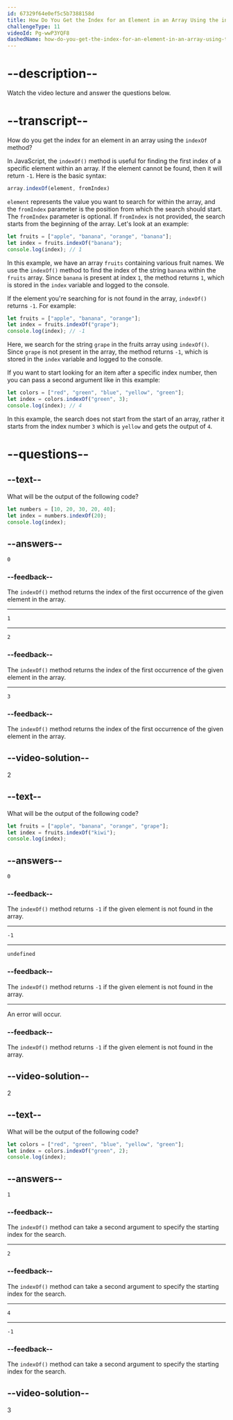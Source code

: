 ```yaml
---
id: 67329f64e0ef5c5b7388158d
title: How Do You Get the Index for an Element in an Array Using the indexOf Method?
challengeType: 11
videoId: Pg-wwP3YQF8
dashedName: how-do-you-get-the-index-for-an-element-in-an-array-using-the-indexof-method
---
```


# --description--

Watch the video lecture and answer the questions below.

# --transcript--

How do you get the index for an element in an array using the `indexOf` method?

In JavaScript, the `indexOf()` method is useful for finding the first index of a specific element within an array. If the element cannot be found, then it will return `-1`. Here is the basic syntax:

```js
array.indexOf(element, fromIndex)
```

`element` represents the value you want to search for within the array, and the `fromIndex` parameter is the position from which the search should start. The `fromIndex` parameter is optional. If `fromIndex` is not provided, the search starts from the beginning of the array. Let's look at an example:

```js
let fruits = ["apple", "banana", "orange", "banana"];
let index = fruits.indexOf("banana");
console.log(index); // 1
```

In this example, we have an array `fruits` containing various fruit names. We use the `indexOf()` method to find the index of the string `banana` within the `fruits` array. Since `banana` is present at index `1`, the method returns `1`, which is stored in the `index` variable and logged to the console.

If the element you're searching for is not found in the array, `indexOf()` returns `-1`. For example:

```js
let fruits = ["apple", "banana", "orange"];
let index = fruits.indexOf("grape");
console.log(index); // -1
```

Here, we search for the string `grape` in the fruits array using `indexOf()`. Since `grape` is not present in the array, the method returns `-1`, which is stored in the `index` variable and logged to the console.

If you want to start looking for an item after a specific index number, then you can pass a second argument like in this example: 

```js
let colors = ["red", "green", "blue", "yellow", "green"];
let index = colors.indexOf("green", 3);
console.log(index); // 4
```

In this example, the search does not start from the start of an array, rather it starts from the index number `3` which is `yellow` and gets the output of `4`.

# --questions--

## --text--

What will be the output of the following code?

```js
let numbers = [10, 20, 30, 20, 40];
let index = numbers.indexOf(20);
console.log(index);
```

## --answers--

`0`

### --feedback--

The ``indexOf()`` method returns the index of the first occurrence of the given element in the array.

---

`1`

---

`2`

### --feedback--

The ``indexOf()`` method returns the index of the first occurrence of the given element in the array.

---

`3`

### --feedback--

The ``indexOf()`` method returns the index of the first occurrence of the given element in the array.

## --video-solution--

2

## --text--

What will be the output of the following code?

```js
let fruits = ["apple", "banana", "orange", "grape"];
let index = fruits.indexOf("kiwi");
console.log(index);
```

## --answers--

`0`

### --feedback--

The ``indexOf()`` method returns `-1` if the given element is not found in the array.

---

`-1`

---

`undefined`

### --feedback--

The ``indexOf()`` method returns `-1` if the given element is not found in the array.

---

An error will occur.

### --feedback--

The ``indexOf()`` method returns `-1` if the given element is not found in the array.

## --video-solution--

2

## --text--

What will be the output of the following code?

```js
let colors = ["red", "green", "blue", "yellow", "green"];
let index = colors.indexOf("green", 2);
console.log(index);
```

## --answers--

`1`

### --feedback--

The ``indexOf()`` method can take a second argument to specify the starting index for the search.

---

`2`

### --feedback--

The ``indexOf()`` method can take a second argument to specify the starting index for the search.

---

`4`

---

`-1`

### --feedback--

The ``indexOf()`` method can take a second argument to specify the starting index for the search.

## --video-solution--

3
